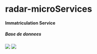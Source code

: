 # radar-microServices

<h4>Immatriculation Service</h4>
<h5>Base de donnees</h5>
<img src="CAPTURES/immatriculation/owner.png"/>
<img src="CAPTURES/immatriculation/vehicule.png"/>
